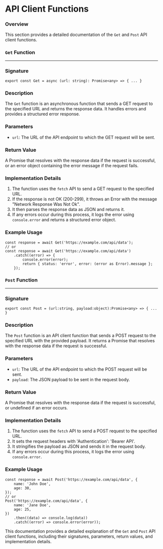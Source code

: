 **API Client Functions**
=======================

### Overview

This section provides a detailed documentation of the `Get` and `Post` API client functions.

### `Get` Function
-----------------

### **Signature**

```
export const Get = async (url: string): Promise<any> => { ... }
```

### **Description**

The `Get` function is an asynchronous function that sends a GET request to the specified URL and returns the response data. It handles errors and provides a structured error response.

### **Parameters**

*   `url`: The URL of the API endpoint to which the GET request will be sent.

### **Return Value**

A Promise that resolves with the response data if the request is successful, or an error object containing the error message if the request fails.

### **Implementation Details**

1.  The function uses the `fetch` API to send a GET request to the specified URL.
2.  If the response is not OK (200-299), it throws an Error with the message "Network Response Was Not Ok".
3.  It then parses the response data as JSON and returns it.
4.  If any errors occur during this process, it logs the error using `console.error` and returns a structured error object.

### **Example Usage**

```
const response = await Get('https://example.com/api/data');
// or
const response = await Get('https://example.com/api/data')
    .catch((error) => {
        console.error(error);
        return { status: 'error', error: (error as Error).message };
    });
```

### `Post` Function
-----------------

### **Signature**

```
export const Post = (url:string, payload:object):Promise<any> => { ... }
```

### **Description**

The `Post` function is an API client function that sends a POST request to the specified URL with the provided payload. It returns a Promise that resolves with the response data if the request is successful.

### **Parameters**

*   `url`: The URL of the API endpoint to which the POST request will be sent.
*   `payload`: The JSON payload to be sent in the request body.

### **Return Value**

A Promise that resolves with the response data if the request is successful, or undefined if an error occurs.

### **Implementation Details**

1.  The function uses the `fetch` API to send a POST request to the specified URL.
2.  It sets the request headers with 'Authentication': 'Bearer API'.
3.  It stringifies the payload as JSON and sends it in the request body.
4.  If any errors occur during this process, it logs the error using `console.error`.

### **Example Usage**

```
const response = await Post('https://example.com/api/data', {
    name: 'John Doe',
    age: 30,
});
// or
Post('https://example.com/api/data', {
    name: 'Jane Doe',
    age: 25,
})
    .then((data) => console.log(data))
    .catch((error) => console.error(error));
```

This documentation provides a detailed explanation of the `Get` and `Post` API client functions, including their signatures, parameters, return values, and implementation details.